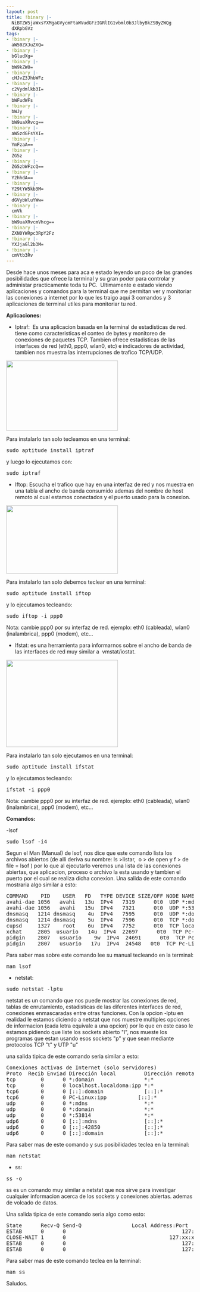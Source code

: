 ```yaml
---
layout: post
title: !binary |-
  NiBTZW5jaWxsYXMgaGVycmFtaWVudGFzIGRlIG1vbml0b3JlbyBkZSByZWQg
  dXRpbGVz
tags:
- !binary |-
  aW50ZXJuZXQ=
- !binary |-
  bGludXg=
- !binary |-
  bW9kZW0=
- !binary |-
  cHJvZ3JhbWFz
- !binary |-
  c2Vydmlkb3I=
- !binary |-
  bWFudWFs
- !binary |-
  bWJy
- !binary |-
  bW9uaXRvcg==
- !binary |-
  aW5zdGFsYXI=
- !binary |-
  YmFzaA==
- !binary |-
  ZG5z
- !binary |-
  ZG5zbWFzcQ==
- !binary |-
  Y2hhdA==
- !binary |-
  Y29tYW5kb3M=
- !binary |-
  dGVybWluYWw=
- !binary |-
  cmVk
- !binary |-
  bW9uaXRvcmVhcg==
- !binary |-
  ZXN0YWRpc3RpY2Fz
- !binary |-
  YXJjaGl2b3M=
- !binary |-
  cmVtb3Rv
---
```

Desde hace unos meses para aca e estado leyendo un poco de las grandes posibilidades que ofrece la terminal y su gran poder para controlar y administar practicamente toda tu PC.  Ultimamente e estado viendo aplicaciones y comandos para la terminal que me permitan ver y monitoriar las conexiones a internet por lo que les traigo aqui 3 comandos y 3 aplicaciones de terminal utiles para monitoriar tu red.

<strong>Aplicaciones:</strong>

- Iptraf:  Es una aplicacion basada en la terminal de estadisticas de red. tiene como caracteristicas el conteo de bytes y monitoreo de conexiones de paquetes TCP. Tambien ofrece estadisticas de las interfaces de red (eth0, ppp0, wlan0, etc) e indicadores de actividad, tambien nos muestra las interrupciones de trafico TCP/UDP.

<a href="http://blog.jam.net.ve/imagenes/uploads/2010/10/iptraf-iptm1.gif"><img class="aligncenter size-medium wp-image-453" title="iptraf-iptm1" src="http://blog.jam.net.ve/imagenes/uploads/2010/10/iptraf-iptm1-300x188.gif" alt="" width="300" height="188" /></a>

Para instalarlo tan solo tecleamos en una terminal:
<pre lang="bash" line="1" escaped="true">sudo aptitude install iptraf</pre>
y luego lo ejecutamos con:
<pre lang="bash" line="1" escaped="true">sudo iptraf</pre>
- Iftop: Escucha el trafico que hay en una interfaz de red y nos muestra en una tabla el ancho de banda consumido ademas del nombre de host remoto al cual estamos conectados y el puerto usado para la conexion.

<a href="http://blog.jam.net.ve/imagenes/uploads/2010/10/iftop_normal.png"><img class="aligncenter size-medium wp-image-454" title="iftop_normal" src="http://blog.jam.net.ve/imagenes/uploads/2010/10/iftop_normal-300x183.png" alt="" width="300" height="183" /></a>

Para instalarlo tan solo debemos teclear en una terminal:
<pre lang="bash" line="1" escaped="true">sudo aptitude install iftop</pre>
y lo ejecutamos tecleando:
<pre lang="bash" line="1" escaped="true">sudo iftop -i ppp0</pre>
Nota: cambie ppp0 por su interfaz de red. ejemplo: eth0 (cableada), wlan0 (inalambrica), ppp0 (modem), etc...

- Ifstat: es una herramienta para informarnos sobre el ancho de banda de las interfaces de red muy similar a  vmstat/iostat.

<a href="http://blog.jam.net.ve/imagenes/uploads/2010/10/Selección_002.jpeg"><img class="aligncenter size-medium wp-image-455" title="Selección_002" src="http://blog.jam.net.ve/imagenes/uploads/2010/10/Selección_002-300x234.jpg" alt="" width="300" height="234" /></a>

Para instalarlo tan solo ejecutamos en una terminal:
<pre lang="bash" line="1" escaped="true">sudo aptitude install ifstat</pre>
y lo ejecutamos tecleando:
<pre lang="bash" line="1" escaped="true">ifstat -i ppp0</pre>
Nota: cambie ppp0 por su interfaz de red. ejemplo: eth0 (cableada), wlan0 (inalambrica), ppp0 (modem), etc...

<strong>Comandos:</strong>

-lsof
<pre lang="bash" line="1" escaped="true">sudo lsof -i4</pre>
Segun el Man (Manual) de lsof, nos dice que este comando lista los archivos abiertos (de alli deriva su nombre: ls &gt;listar,  o &gt; de open y f &gt; de file = lsof ) por lo que al ejecutarlo veremos una lista de las conexiones abiertas, que aplicacion, proceso o archivo la esta usando y tambien el puerto por el cual se realiza dicha conexion. Una salida de este comando mostraria algo similar a esto:
<pre lang="text" line="1" escaped="true">COMMAND    PID    USER   FD   TYPE DEVICE SIZE/OFF NODE NAME
avahi-dae 1056   avahi   13u  IPv4   7319      0t0  UDP *:mdns
avahi-dae 1056   avahi   15u  IPv4   7321      0t0  UDP *:53814
dnsmasq   1214 dnsmasq    4u  IPv4   7595      0t0  UDP *:domain
dnsmasq   1214 dnsmasq    5u  IPv4   7596      0t0  TCP *:domain (LISTEN)
cupsd     1327    root    6u  IPv4   7752      0t0  TCP localhost.localdomain:ipp (LISTEN)
xchat     2805  usuario   14u  IPv4  22697      0t0  TCP Pc-Linux:43198-&gt;antonieta.freenode.net:8001 (ESTABLISHED)
pidgin    2807   usuario    9w  IPv4  24691      0t0  TCP Pc-Linux:59995-&gt;baymsg1.gateway.messenger.live.com:msnp (ESTABLISHED)
pidgin    2807   usuario   17u  IPv4  24548   0t0  TCP Pc-Linux:57466-&gt;1e100.net:xmpp-client (ESTABLISHED)</pre>
Para saber mas sobre este comando lee su manual tecleando en la terminal:
<pre lang="bash" line="1" escaped="true">man lsof</pre>
- netstat:
<pre lang="bash" line="1" escaped="true">sudo netstat -lptu</pre>
netstat es un comando que nos puede mostrar las conexiones de red, tablas de enrutamiento, estadisticas de las diferentes interfaces de red,  conexiones enmascaradas entre otras funciones. Con la opcion -lptu en realidad le estamos diciendo a netstat que nos muestre multiples opciones de informacion (cada letra equivale a una opcion) por lo que en este caso le estamos pidiendo que liste los sockets abierto "l", nos mueste los programas que estan usando esos sockets "p" y que sean mediante protocolos TCP "t" y UTP "u"

una salida tipica de este comando seria similar a esto:
<pre lang="text" line="1" escaped="true">Conexiones activas de Internet (solo servidores)
Proto  Recib Enviad Dirección local         Dirección remota       Estado       PID/Program name
tcp        0      0 *:domain                *:*                        ESCUCHAR    1214/dnsmasq
tcp        0      0 localhost.localdoma:ipp *:*                     ESCUCHAR    1327/cupsd
tcp6       0      0 [::]:domain             [::]:*                     ESCUCHAR    1214/dnsmasq
tcp6       0      0 PC-Linux:ipp          [::]:*                      ESCUCHAR    1327/cupsd
udp        0      0 *:mdns                  *:*                                 1056/avahi-daemon:
udp        0      0 *:domain                *:*                                 1214/dnsmasq
udp        0      0 *:53814                 *:*                                 1056/avahi-daemon:
udp6       0      0 [::]:mdns               [::]:*                              1056/avahi-daemon:
udp6       0      0 [::]:42850              [::]:*                              1056/avahi-daemon:
udp6       0      0 [::]:domain             [::]:*                              1214/dnsmasq</pre>
Para saber mas de este comando y sus posibilidades teclea en la terminal:
<pre lang="bash" line="1" escaped="true">man netstat</pre>
- ss:
<pre lang="bash" line="1" escaped="true">ss -o</pre>
ss es un comando muy similar a netstat que nos sirve para investigar cualquier informacion acerca de los sockets y conexiones abiertas. ademas de volcado de datos.

Una salida tipica de este comando seria algo como esto:
<pre lang="bash" line="1" escaped="true">State      Recv-Q Send-Q                Local Address:Port                         Peer Address:Port
ESTAB      0      0                                     127:xx:xx:xx:34123             69:xx:xx:xx:www
CLOSE-WAIT 1      0                                 127:xx:xx:xx:42456       69:xx:xx:xx:www
ESTAB      0      0                                     127:xx:xx:xx:59995             69:xx:xx:xx:msnp
ESTAB      0      0                                     127:xx:xx:xx:37673              69:xx:xx:xx:www</pre>
Para saber mas de este comando teclea en la terminal:
<pre lang="bash" line="1" escaped="true">man ss</pre>
Saludos.
